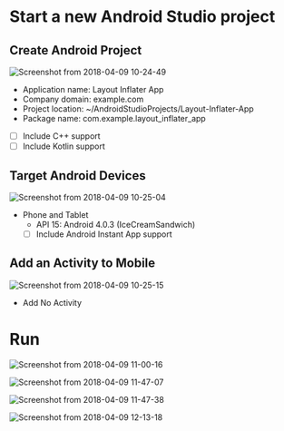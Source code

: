 # Start a new Android Studio project

## Create Android Project

![Screenshot from 2018-04-09 10-24-49](screenshots/Create-Android-Project.png)

- Application name: Layout Inflater App
- Company domain: example.com
- Project location: ~/AndroidStudioProjects/Layout-Inflater-App
- Package name: com.example.layout_inflater_app
- [ ] Include C++ support
- [ ] Include Kotlin support

## Target Android Devices

![Screenshot from 2018-04-09 10-25-04](screenshots/Target-Android-Devices.png)

- Phone and Tablet
  - API 15: Android 4.0.3 (IceCreamSandwich)
  - [ ] Include Android Instant App support

## Add an Activity to Mobile

![Screenshot from 2018-04-09 10-25-15](screenshots/Add-an-Activity-to-Mobile.png)

- Add No Activity

# Run

![Screenshot from 2018-04-09 11-00-16](screenshots/LayoutInflater-layout-text.png)

![Screenshot from 2018-04-09 11-47-07](screenshots/LayoutInflater-layout-btn.png)

![Screenshot from 2018-04-09 11-47-38](screenshots/LayoutInflater-layout-group.png)

![Screenshot from 2018-04-09 12-13-18](screenshots/LayoutInflater-layout-group-many.png)
